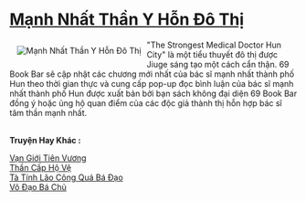 <a href="https://truyenwiki.net/manh-nhat-than-y-hon-do-thi.36463/" title="Mạnh Nhất Thần Y Hỗn Đô Thị"><h1>Mạnh Nhất Thần Y Hỗn Đô Thị</h1></a><div style="display:table"><img align="right" style="float: left; padding: 10px;" src="https://truyenwiki.net/a/img/str/src/36463.jpg" alt="Mạnh Nhất Thần Y Hỗn Đô Thị">"The Strongest Medical Doctor Hun City" là một tiểu thuyết đô thị được Jiuge sáng tạo một cách cẩn thận. 69 Book Bar sẽ cập nhật các chương mới nhất của bác sĩ mạnh nhất thành phố Hun theo thời gian thực và cung cấp pop-up đọc bình luận của bác sĩ mạnh nhất thành phố Hun được xuất bản bởi bạn sách không đại diện 69 Book Bar đồng ý hoặc ủng hộ quan điểm của các độc giả thành thị hỗn hợp bác sĩ tâm thần mạnh nhất.</div><p><br><b>Truyện Hay Khác :</b></p><a href="https://truyenwiki.net/van-gioi-tien-vuong.35183/" alt="Vạn Giới Tiên Vương">Vạn Giới Tiên Vương</a><br/><a href="https://sangtacviet.wordpress.com/2020/10/22/than-cap-ho-ve/" alt="Thần Cấp Hộ Vệ">Thần Cấp Hộ Vệ</a><br/><a href="https://sangtacviet.wordpress.com/2020/10/22/ta-tinh-lao-cong-qua-ba-dao/" alt="Tà Tính Lão Công Quá Bá Đạo">Tà Tính Lão Công Quá Bá Đạo</a><br/><a href="https://github.com/nownovels/wikidich/tree/master/truyenhay/35467" alt="Võ Đạo Bá Chủ">Võ Đạo Bá Chủ</a><br/>